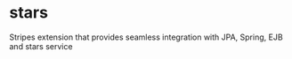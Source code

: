 stars
=====

Stripes extension that provides seamless integration with JPA, Spring, EJB and stars service
